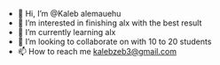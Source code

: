 - 👋 Hi, I’m @Kaleb alemauehu
- 👀 I’m interested in finishing alx with the best result
- 🌱 I’m currently learning alx 
- 💞️ I’m looking to collaborate on with 10 to 20 students
- 📫 How to reach me kalebzeb3@gmail.com

<!---
Kalebalex/Kalebalex is a ✨ special ✨ repository because its `README.md` (this file) appears on your GitHub profile.
You can click the Preview link to take a look at your changes.
--->

